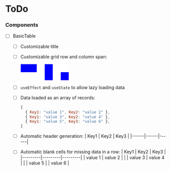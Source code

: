 # ToDo

### Components
- [ ] BasicTable
  - [ ] Customizable title

  - [ ] Customizable grid row and column span:
    <div style="display:flex;flex-flow:row;background-color:white;width:fit-content;">
      <div style="width:50px;height:50px;background:linear-gradient(to bottom, blue 50%, white 0%);"></div>
      <div style="width:50px;height:50px;background:linear-gradient(to left, blue 50%, white 0%);"></div>
      <div style="width:50px;height:50px;background:linear-gradient(blue,blue);background-size:50% 50%;background-position:bottom right;background-repeat:no-repeat;"></div>
    </div>

  - [ ] `useEffect` and `useState` to allow lazy loading data

  - [ ] Data loaded as an array of records:
    ```js
    [
      { Key1: "value 1", Key2: "value 2" },
      { Key1: "value 3", Key2: "value 4" },
      { Key1: "value 5", Key3: "value 6" },
    ]
    ```

  - [ ] Automatic header generation:
    | Key1 | Key2 | Key3 |
    |------|------|------|
  
  - [ ] Automatic blank cells for missing data in a row:
    | Key1    | Key2    | Key3    |
    |---------|---------|---------|
    | value 1 | value 2 |         |
    | value 3 | value 4 |         |
    | value 5 |         | value 6 |